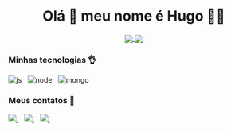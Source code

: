  <h1 align='center'>
  Olá 👋 meu nome é Hugo 👨‍💻
</h1>

<p align="center">
  <a href="https://github.com/anuraghazra/github-readme-stats">
    <img
      align="center"
      src="https://github-readme-stats.anuraghazra1.vercel.app/api?username=hugollemos&show_icons=true&hide_border=true&count_private=true&show_icons=true&custom_title=Github%20Status&hide=issues&layout=compact"
    />
  </a>
  <a href="https://github.com/anuraghazra/github-readme-stats">
    <img
      align="center"
      src="https://github-readme-stats.vercel.app/api/top-langs/?username=hugollemos&layout=compact&show_icons=true&hide_border=true"
    />
  </a>
</p>

### Minhas tecnologias :ok_hand:
<p align="">
 <img src="https://img.shields.io/badge/JavaScript-F7DF1E?style=for-the-badge&logo=javascript&logoColor=black" alt="js"/>&nbsp;&nbsp;
 <img src="https://img.shields.io/badge/Node.js-43853D?style=for-the-badge&logo=node-dot-js&logoColor=white" alt="node"/>&nbsp;&nbsp;
 <img src="https://img.shields.io/badge/MongoDB-4EA94B?style=for-the-badge&logo=mongodb&logoColor=white" alt="mongo"/>&nbsp;&nbsp;
</p>

### Meus contatos :call_me_hand:
<p align="">
  <a href="https://www.linkedin.com/in/hugo-lemos-da-silva/">
    <img src="https://img.shields.io/badge/LinkedIn-0077B5?style=for-the-badge&logo=linkedin&logoColor=white" />
  </a>&nbsp;&nbsp;
  <a href = "mailto: hugolemosdasilva.hu@gmail.com"><img src="https://img.shields.io/badge/-Gmail-%23333?style=for-the-badge&logo=gmail&logoColor=white"                   target="_blank">
  </a>&nbsp;&nbsp;
  <a href="https://github.com/Hugollemos">
    <img src="https://img.shields.io/badge/GitHub-100000?style=for-the-badge&logo=github&logoColor=white" />
  </a>&nbsp;&nbsp;
</p>
